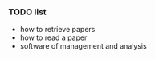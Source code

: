 ### TODO list

- how to retrieve papers
- how to read a paper
- software of management and analysis
